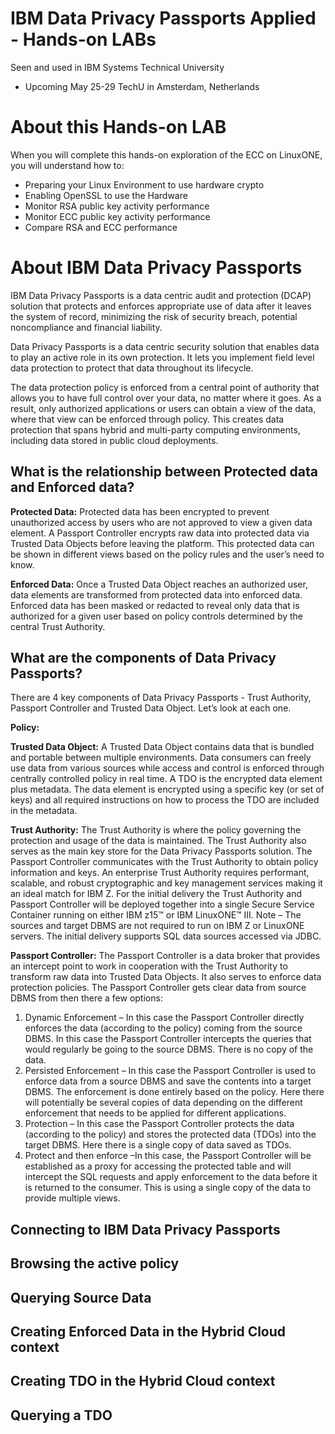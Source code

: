 # IBM Data Privacy Passports Applied - Hands-on LABs

Seen and used in IBM Systems Technical University
* Upcoming May 25-29	TechU in Amsterdam, Netherlands

# About this Hands-on LAB
When you will complete this hands-on exploration of the ECC on LinuxONE, you will understand how to:
* Preparing your Linux Environment to use hardware crypto
* Enabling OpenSSL to use the Hardware
* Monitor RSA public key activity performance
* Monitor ECC public key activity performance
* Compare RSA and ECC performance

# About IBM Data Privacy Passports
IBM Data Privacy Passports is a data centric audit and protection (DCAP) solution that protects and enforces appropriate use of data after it leaves the system of record, minimizing the risk of security breach, potential noncompliance and financial liability.

Data Privacy Passports is a data centric security solution that enables data to play an active role in its own protection. It lets you implement field level data protection to protect that data throughout its lifecycle.

The data protection policy is enforced from a central point of authority that allows you to have full control over your data, no matter where it goes. As a result, only authorized applications or users can obtain a view of the data, where that view can be enforced through policy. This creates data protection that spans hybrid and multi-party computing environments, including data stored in public cloud deployments.

## What is the relationship between Protected data and Enforced data?

**Protected Data:** Protected data has been encrypted to prevent unauthorized access by users who are not approved to view a given data element. A Passport Controller encrypts raw data into protected data via Trusted Data Objects before leaving the platform. This protected data can be shown in different views based on the policy rules and the user’s need to know.

**Enforced Data:**
Once a Trusted Data Object reaches an authorized user, data elements are transformed from protected data into enforced data. Enforced data has been masked or redacted to reveal only data that is authorized for a given user based on policy controls determined by the central Trust Authority.

## What are the components of Data Privacy Passports?
There are 4 key components of Data Privacy Passports - Trust Authority, Passport Controller and Trusted Data Object. Let’s look at each one.

**Policy:**

**Trusted Data Object:** A Trusted Data Object contains data that is bundled and portable between multiple environments. Data consumers can freely use data from various sources while access and control is enforced through centrally controlled policy in real time. A TDO is the encrypted data element plus metadata. The data element is encrypted using a specific key (or set of keys) and all required instructions on how to process the TDO are included in the metadata.

**Trust Authority:** The Trust Authority is where the policy governing the protection and usage of the data is maintained. The Trust Authority also serves as the main key store for the Data Privacy Passports solution. The Passport Controller communicates with the Trust Authority to obtain policy information and keys. An enterprise Trust Authority requires performant, scalable, and robust cryptographic and key management services making it an ideal match for IBM Z. For the initial delivery the Trust Authority and Passport Controller will be deployed together into a single Secure Service Container running on either IBM z15™ or IBM LinuxONE™ III. Note – The sources and target DBMS are not required to run on IBM Z or LinuxONE servers. The initial delivery supports SQL data sources accessed via JDBC. 

**Passport Controller:** The Passport Controller is a data broker that provides an intercept point to work in cooperation with the Trust Authority to transform raw data into Trusted Data Objects. It also serves to enforce data protection policies. The Passport Controller gets clear data from source DBMS from then there a few options:
1. Dynamic Enforcement – In this case the Passport Controller directly enforces the data (according to the policy) coming from the source DBMS. In this case the Passport Controller intercepts the queries that would regularly be going to the source DBMS. There is no copy of the data.
2. Persisted Enforcement – In this case the Passport Controller is used to enforce data from a source DBMS and save the contents into a target DBMS. The enforcement is done entirely based on the policy. Here there will potentially be several copies of data depending on the different enforcement that needs to be applied for different applications.
3. Protection – In this case the Passport Controller protects the data (according to the policy) and stores the protected data (TDOs) into the target DBMS. Here there is a single copy of data saved as TDOs.
4. Protect and then enforce –In this case, the Passport Controller will be established as a proxy for accessing the protected table and will intercept the SQL requests and apply enforcement to the data before it is returned to the consumer. This is using a single copy of the data to provide multiple views.

## Connecting to IBM Data Privacy Passports

## Browsing the active policy

## Querying Source Data

## Creating Enforced Data in the Hybrid Cloud context

## Creating TDO in the Hybrid Cloud context

## Querying a TDO



